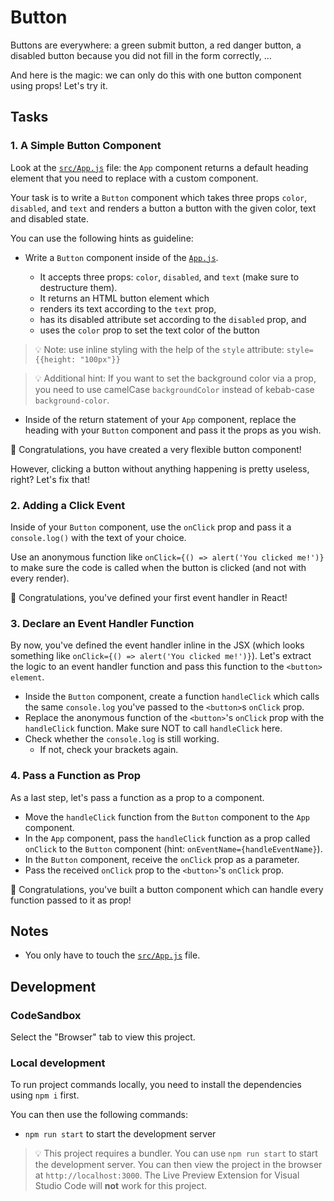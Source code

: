 # Button

Buttons are everywhere: a green submit button, a red danger button, a disabled button because you did not fill in the form correctly, ...

And here is the magic: we can only do this with one button component using props! Let's try it.

## Tasks

### 1. A Simple Button Component

Look at the [`src/App.js`](./src/App.js) file: the `App` component returns a default heading element that you need to replace with a custom component.

Your task is to write a `Button` component which takes three props `color`, `disabled`, and `text` and renders a button a button with the given color, text and disabled state.

You can use the following hints as guideline:

- Write a `Button` component inside of the [`App.js`](src/App.js).

  - It accepts three props: `color`, `disabled`, and `text` (make sure to destructure them).
  - It returns an HTML button element which
  - renders its text according to the `text` prop,
  - has its disabled attribute set according to the `disabled` prop, and
  - uses the `color` prop to set the text color of the button

> 💡 Note: use inline styling with the help of the `style` attribute: `style={{height: "100px"}}`

> 💡 Additional hint: If you want to set the background color via a prop, you need to use camelCase `backgroundColor` instead of kebab-case `background-color`.

- Inside of the return statement of your `App` component, replace the heading with your `Button` component and pass it the props as you wish.

🎉 Congratulations, you have created a very flexible button component!

However, clicking a button without anything happening is pretty useless, right? Let's fix that!

### 2. Adding a Click Event

Inside of your `Button` component, use the `onClick` prop and pass it a `console.log()` with the text of your choice.

Use an anonymous function like `onClick={() => alert('You clicked me!')}` to make sure the code is called when the button is clicked (and not with every render).

🎉 Congratulations, you've defined your first event handler in React!

### 3. Declare an Event Handler Function

By now, you've defined the event handler inline in the JSX (which looks something like `onClick={() => alert('You clicked me!')}`). Let's extract the logic to an event handler function and pass this function to the `<button> element`.

- Inside the `Button` component, create a function `handleClick` which calls the same `console.log` you've passed to the `<button>`s `onClick` prop.
- Replace the anonymous function of the `<button>`'s `onClick` prop with the `handleClick` function. Make sure NOT to call `handleClick` here.
- Check whether the `console.log` is still working.
  - If not, check your brackets again.

### 4. Pass a Function as Prop

As a last step, let's pass a function as a prop to a component.

- Move the `handleClick` function from the `Button` component to the `App` component.
- In the `App` component, pass the `handleClick` function as a prop called `onClick` to the `Button` component (hint: `onEventName={handleEventName}`).
- In the `Button` component, receive the `onClick` prop as a parameter.
- Pass the received `onClick` prop to the `<button>`'s `onClick` prop.

🎉 Congratulations, you've built a button component which can handle every function passed to it as prop!

## Notes

- You only have to touch the [`src/App.js`](./src/App.js) file.

## Development

### CodeSandbox

Select the "Browser" tab to view this project.

### Local development

To run project commands locally, you need to install the dependencies using `npm i` first.

You can then use the following commands:

- `npm run start` to start the development server

> 💡 This project requires a bundler. You can use `npm run start` to start the development server. You can then view the project in the browser at `http://localhost:3000`. The Live Preview Extension for Visual Studio Code will **not** work for this project.
